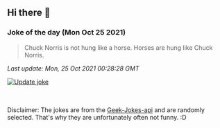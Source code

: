 ## Hi there 👋

### Joke of the day (Mon Oct 25 2021)
<!-- joke -->
>Chuck Norris is not hung like a horse. Horses are hung like Chuck Norris.
<!-- /joke -->

*Last update: Mon, 25 Oct 2021 00:28:28 GMT*

[![Update joke](https://github.com/nclskfm/nclskfm/actions/workflows/joke.yml/badge.svg)](https://github.com/nclskfm/nclskfm/actions/workflows/joke.yml)

<br><br>
Disclaimer: The jokes are from the [Geek-Jokes-api](https://github.com/sameerkumar18/geek-joke-api) and are randomly selected. That's why they are unfortunately often not funny. :D
